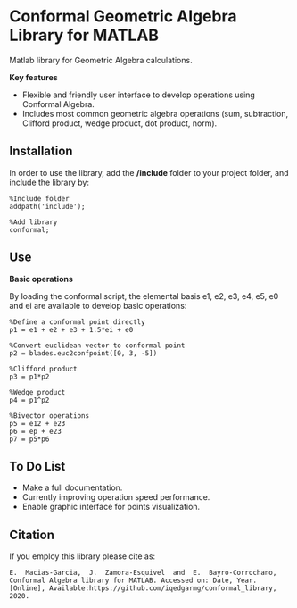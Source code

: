# Conformal Geometric Algebra Library for MATLAB

Matlab library for Geometric Algebra calculations. 

**Key features** 

* Flexible and friendly user interface to develop operations using Conformal Algebra. 
* Includes most common geometric algebra operations (sum, subtraction, Clifford product, wedge product, dot product, norm). 

## Installation

In order to use the library, add the **/include** folder to your project folder, and include the library by: 

    %Include folder
    addpath('include');
    
    %Add library
    conformal;

## Use 

**Basic operations** 

By loading the conformal script, the elemental basis e1, e2, e3, e4, e5, e0 and ei are available to develop basic operations: 

    %Define a conformal point directly
    p1 = e1 + e2 + e3 + 1.5*ei + e0
    
    %Convert euclidean vector to conformal point
    p2 = blades.euc2confpoint([0, 3, -5])
    
    %Clifford product 
    p3 = p1*p2
    
    %Wedge product
    p4 = p1^p2
    
    %Bivector operations
    p5 = e12 + e23
    p6 = ep + e23
    p7 = p5*p6
    
## To Do List

* Make a full documentation.
* Currently improving operation speed performance.
* Enable graphic interface for points visualization.

## Citation

If you employ this library please cite as: 

    E.  Macias-Garcia,  J.  Zamora-Esquivel  and  E.  Bayro-Corrochano, Conformal Algebra library for MATLAB. Accessed on: Date, Year. [Online], Available:https://github.com/iqedgarmg/conformal_library, 2020.
